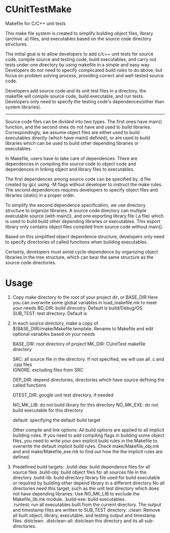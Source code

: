 CUnitTestMake
=============

Makefile for C/C++ unit tests

This make file system is created to simplify building object files, library 
(archive .a) files, and executables based on the source code directory structures.

The initial goal is to allow developers to add c/c++ unit tests for source code, 
compile source and testing code, build executables, and carry out tests under 
one directory by using makefile in a simple and easy way.  Developers do not 
need to specify complicated build rules to do above, but focus on problem
solving process, providing correct and well-tested source code.

Developers add source code and its unit test files in a directory, the makefile 
will compile source code, build executable, and run tests.  Developers only 
need to specify the testing code's dependences(other than system libraries).


--------------

Source code files can be divided into two types. The first ones have
main() function, and the second ones do not have and used to build libraries.
Correspondingly, we assume object files are either used to build executables
directly (which have main() defined), or are used to build libraries which 
can be used to build other depending libraries or executables.

In Makefile, users have to take care of dependences. There are dependences in 
compiling the source code to object code and dependences in linking object and 
library files to executables.

The first dependences among source code can be specified by .d file created by
gcc using -M flags without developer to instruct the make rules. The second 
dependences requires developers to specify object files and libraries (static)
in a proper order. 


To simplify the second dependence specification, we use directory structure to
organize libraries.  A source code directory can multiple executable source
(with main()), and one exporting library file (.a file) which is used to build
build other depending libraries or executables.  This export library only 
contains object files compiled from source code without main().

Based on this simplified object dependence structure, developers only need to 
specify directories of called functions when building executables.

Certainly, developers must avoid cycle-dependence by organizing object
libraries in the tree structure, which can bear the same structure as the source
code directories.


Usage
==========================================

1) Copy make directory to the root of your project dir, or BASE_DIR
   Here you can overwrite some global variables in load_makefile.mk 
   to meet your needs
    BD_DIR:     build direcotry. Default is build/Debug/OS.
    SUB_TEST:   test directory. Default is 


2) In each source directory, make a copy of $(BASE_DIR)/make/Makefile.template.
   Rename to Makefile and edit optional variables based on your needs

    BASE_DIR:   root directory of project 
    MK_DIR:     CUnitTest makefile directory

    SRC:        all source file in the directory.  If not specified, we will 
                use all .c and .cpp files  
    IGNORE:     excluding files from SRC

    DEP_DIR:    depend directories, directories which have source defining the 
                called functions

    GTEST_DIR:  google unit test directory, if needed

    NO_MK_LIB:  do not build library for this directory
    NO_MK_EXE:  do not build executable for this directory


    default:    specifying the default build target

    Other compile and link options:
    All build options are applied to all implicit building rules. If you need to add
    compiling flags in building some object files, you need to write your own
    explicit build rules in the Makefile to overwrite the default implicit build rules.
    Check make/Makefile_obj.mk and and make/Makefile_exe.mk to find out how 
    the the implicit rules are defined.


3) Predefined build targets:
    .build-dep: build dependence files for all source files
    .build-obj: build object files for all sources file in the directory
    .build-lib: build directory library file used for build executable or
                required by building other depend library in a different directory
                No all directories need this target, such as the unit test directory
                which does not have depending libraries. Use NO_MK_LIB to exclude
                the Makefile_lib.mk module.
    .build-exe: build executables.  
    .runtest:   run all executables built from the current directory.  The output
                and timestamp files are written to SUB_TEST directory.
    .clean:     Remove all built object, library, executable, and testing output
                and timestamp files.
    distclean:
    .distclean-all: distclean this directory and its all sub-directories.
   




